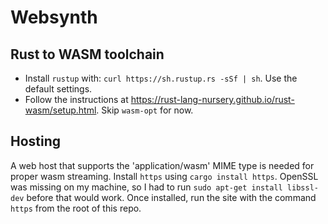# Websynth

## Rust to WASM toolchain

* Install `rustup` with: `curl https://sh.rustup.rs -sSf | sh`. Use the default settings.
* Follow the instructions at https://rust-lang-nursery.github.io/rust-wasm/setup.html. Skip `wasm-opt` for now.

## Hosting

A web host that supports the 'application/wasm' MIME type is needed for proper wasm streaming. Install `https` using `cargo install https`. OpenSSL was missing on my machine, so I had to run `sudo apt-get install libssl-dev` before that would work. Once installed, run the site with the command `https` from the root of this repo.